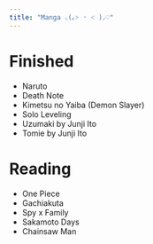 ```yaml
---
title: "Manga ⸜(｡˃ ᵕ ˂ )⸝♡"
---
```



# Finished

- Naruto
- Death Note
- Kimetsu no Yaiba (Demon Slayer)
- Solo Leveling
- Uzumaki by Junji Ito
- Tomie by Junji Ito

# Reading

- One Piece
- Gachiakuta
- Spy x Family
- Sakamoto Days
- Chainsaw Man
